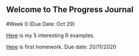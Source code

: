 ## Welcome to The Progress Journal

#Week 0 (Due Date: Oct 29)

[Here](files/hw_zero_cc_intexp.html) is my 5 interesting R examples.

[Here](files/HW1_CC.html) is first homework. Due date: 20/11/2020